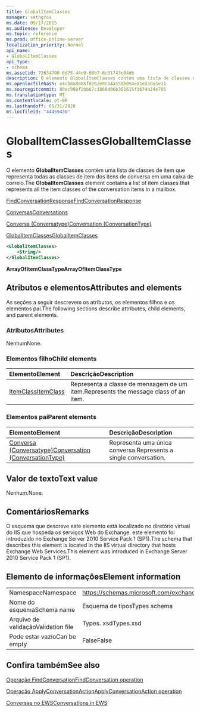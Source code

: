 ```yaml
---
title: GlobalItemClasses
manager: sethgros
ms.date: 09/17/2015
ms.audience: Developer
ms.topic: reference
ms.prod: office-online-server
localization_priority: Normal
api_name:
- GlobalItemClasses
api_type:
- schema
ms.assetid: 72634700-6d75-44c0-80b7-8c31743c04d6
description: O elemento GlobalItemClasses contém uma lista de classes de item que representa todas as classes de item dos itens de conversa em uma caixa de correio.
ms.openlocfilehash: e4cb8a8886f8262e8cb4a550b054e81ea18a5e11
ms.sourcegitcommit: 88ec988f2bb67c1866d06b361615f3674a24e795
ms.translationtype: MT
ms.contentlocale: pt-BR
ms.lasthandoff: 05/31/2020
ms.locfileid: "44459430"
---
```

# <a name="globalitemclasses"></a><span data-ttu-id="edd5b-103">GlobalItemClasses</span><span class="sxs-lookup"><span data-stu-id="edd5b-103">GlobalItemClasses</span></span>

<span data-ttu-id="edd5b-104">O elemento **GlobalItemClasses** contém uma lista de classes de item que representa todas as classes de item dos itens de conversa em uma caixa de correio.</span><span class="sxs-lookup"><span data-stu-id="edd5b-104">The **GlobalItemClasses** element contains a list of item classes that represents all the item classes of the conversation items in a mailbox.</span></span> 
  
[<span data-ttu-id="edd5b-105">FindConversationResponse</span><span class="sxs-lookup"><span data-stu-id="edd5b-105">FindConversationResponse</span></span>](findconversationresponse.md)
  
[<span data-ttu-id="edd5b-106">Conversas</span><span class="sxs-lookup"><span data-stu-id="edd5b-106">Conversations</span></span>](conversations-ex15websvcsotherref.md)
  
[<span data-ttu-id="edd5b-107">Conversa (Conversatype)</span><span class="sxs-lookup"><span data-stu-id="edd5b-107">Conversation (ConversationType)</span></span>](conversation-conversationtype.md)
  
[<span data-ttu-id="edd5b-108">GlobalItemClasses</span><span class="sxs-lookup"><span data-stu-id="edd5b-108">GlobalItemClasses</span></span>](globalitemclasses.md)
  
```XML
<GlobalItemClasses>
    <String/>
</GlobalItemClasses>
```

 <span data-ttu-id="edd5b-109">**ArrayOfItemClassType**</span><span class="sxs-lookup"><span data-stu-id="edd5b-109">**ArrayOfItemClassType**</span></span>
## <a name="attributes-and-elements"></a><span data-ttu-id="edd5b-110">Atributos e elementos</span><span class="sxs-lookup"><span data-stu-id="edd5b-110">Attributes and elements</span></span>

<span data-ttu-id="edd5b-111">As seções a seguir descrevem os atributos, os elementos filhos e os elementos pai.</span><span class="sxs-lookup"><span data-stu-id="edd5b-111">The following sections describe attributes, child elements, and parent elements.</span></span>
  
### <a name="attributes"></a><span data-ttu-id="edd5b-112">Atributos</span><span class="sxs-lookup"><span data-stu-id="edd5b-112">Attributes</span></span>

<span data-ttu-id="edd5b-113">Nenhum</span><span class="sxs-lookup"><span data-stu-id="edd5b-113">None.</span></span>
  
### <a name="child-elements"></a><span data-ttu-id="edd5b-114">Elementos filho</span><span class="sxs-lookup"><span data-stu-id="edd5b-114">Child elements</span></span>

|<span data-ttu-id="edd5b-115">**Elemento**</span><span class="sxs-lookup"><span data-stu-id="edd5b-115">**Element**</span></span>|<span data-ttu-id="edd5b-116">**Descrição**</span><span class="sxs-lookup"><span data-stu-id="edd5b-116">**Description**</span></span>|
|:-----|:-----|
|[<span data-ttu-id="edd5b-117">ItemClass</span><span class="sxs-lookup"><span data-stu-id="edd5b-117">ItemClass</span></span>](itemclass.md) <br/> |<span data-ttu-id="edd5b-118">Representa a classe de mensagem de um item.</span><span class="sxs-lookup"><span data-stu-id="edd5b-118">Represents the message class of an item.</span></span>  <br/> |
   
### <a name="parent-elements"></a><span data-ttu-id="edd5b-119">Elementos pai</span><span class="sxs-lookup"><span data-stu-id="edd5b-119">Parent elements</span></span>

|<span data-ttu-id="edd5b-120">**Elemento**</span><span class="sxs-lookup"><span data-stu-id="edd5b-120">**Element**</span></span>|<span data-ttu-id="edd5b-121">**Descrição**</span><span class="sxs-lookup"><span data-stu-id="edd5b-121">**Description**</span></span>|
|:-----|:-----|
|[<span data-ttu-id="edd5b-122">Conversa (Conversatype)</span><span class="sxs-lookup"><span data-stu-id="edd5b-122">Conversation (ConversationType)</span></span>](conversation-conversationtype.md) <br/> |<span data-ttu-id="edd5b-123">Representa uma única conversa.</span><span class="sxs-lookup"><span data-stu-id="edd5b-123">Represents a single conversation.</span></span>  <br/> |
   
## <a name="text-value"></a><span data-ttu-id="edd5b-124">Valor de texto</span><span class="sxs-lookup"><span data-stu-id="edd5b-124">Text value</span></span>

<span data-ttu-id="edd5b-125">Nenhum.</span><span class="sxs-lookup"><span data-stu-id="edd5b-125">None.</span></span>
  
## <a name="remarks"></a><span data-ttu-id="edd5b-126">Comentários</span><span class="sxs-lookup"><span data-stu-id="edd5b-126">Remarks</span></span>

<span data-ttu-id="edd5b-127">O esquema que descreve este elemento está localizado no diretório virtual do IIS que hospeda os serviços Web do Exchange. este elemento foi introduzido no Exchange Server 2010 Service Pack 1 (SP1).</span><span class="sxs-lookup"><span data-stu-id="edd5b-127">The schema that describes this element is located in the IIS virtual directory that hosts Exchange Web Services.This element was introduced in Exchange Server 2010 Service Pack 1 (SP1).</span></span>
  
## <a name="element-information"></a><span data-ttu-id="edd5b-128">Elemento de informações</span><span class="sxs-lookup"><span data-stu-id="edd5b-128">Element information</span></span>

|||
|:-----|:-----|
|<span data-ttu-id="edd5b-129">Namespace</span><span class="sxs-lookup"><span data-stu-id="edd5b-129">Namespace</span></span>  <br/> |https://schemas.microsoft.com/exchange/services/2006/types  <br/> |
|<span data-ttu-id="edd5b-130">Nome do esquema</span><span class="sxs-lookup"><span data-stu-id="edd5b-130">Schema name</span></span>  <br/> |<span data-ttu-id="edd5b-131">Esquema de tipos</span><span class="sxs-lookup"><span data-stu-id="edd5b-131">Types schema</span></span>  <br/> |
|<span data-ttu-id="edd5b-132">Arquivo de validação</span><span class="sxs-lookup"><span data-stu-id="edd5b-132">Validation file</span></span>  <br/> |<span data-ttu-id="edd5b-133">Types. xsd</span><span class="sxs-lookup"><span data-stu-id="edd5b-133">Types.xsd</span></span>  <br/> |
|<span data-ttu-id="edd5b-134">Pode estar vazio</span><span class="sxs-lookup"><span data-stu-id="edd5b-134">Can be empty</span></span>  <br/> |<span data-ttu-id="edd5b-135">False</span><span class="sxs-lookup"><span data-stu-id="edd5b-135">False</span></span>  <br/> |
   
## <a name="see-also"></a><span data-ttu-id="edd5b-136">Confira também</span><span class="sxs-lookup"><span data-stu-id="edd5b-136">See also</span></span>



[<span data-ttu-id="edd5b-137">Operação FindConversation</span><span class="sxs-lookup"><span data-stu-id="edd5b-137">FindConversation operation</span></span>](findconversation-operation.md)
  
[<span data-ttu-id="edd5b-138">Operação ApplyConversationAction</span><span class="sxs-lookup"><span data-stu-id="edd5b-138">ApplyConversationAction operation</span></span>](applyconversationaction-operation.md)


[<span data-ttu-id="edd5b-139">Conversas no EWS</span><span class="sxs-lookup"><span data-stu-id="edd5b-139">Conversations in EWS</span></span>](https://msdn.microsoft.com/library/91e64629-db6c-4c94-9dcb-d386232e8467%28Office.15%29.aspx)

